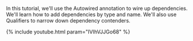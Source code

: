 ---
---

In this tutorial, we'll use the Autowired annotation to wire up dependencies. We'll learn how to add dependencies by type and name. We'll also use Qualifiers to narrow down dependency contenders.

{% include youtube.html param="IVIhVJJGo68" %}